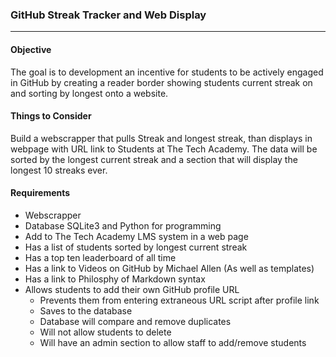 ### GitHub Streak Tracker and Web Display
***

#### Objective

The goal is to development an incentive for students to be actively engaged in GitHub by creating a reader border showing students current streak on and sorting by longest onto a website.  

#### Things to Consider

Build a webscrapper that pulls Streak and longest streak, than displays in webpage with URL link to Students at The Tech Academy. The data will be sorted by the longest current streak and a section that will display the longest 10 streaks ever.

#### Requirements
* Webscrapper
* Database SQLite3 and Python for programming
* Add to The Tech Academy LMS system in a web page
 * Has a list of students sorted by longest current streak
 * Has a top ten leaderboard of all time
 * Has a link to Videos on GitHub by Michael Allen (As well as templates)
 * Has a link to Philosphy of Markdown syntax
* Allows students to add their own GitHub profile URL
  * Prevents them from entering extraneous URL script after profile link
  * Saves to the database
  * Database will compare and remove duplicates
  * Will not allow students to delete
  * Will have an admin section to allow staff to add/remove students


